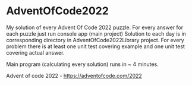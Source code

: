 # AdventOfCode2022
My solution of every Advent Of Code 2022 puzzle.
For every answer for each puzzle just run console app (main project)
Solution to each day is in corresponding directory in AdventOfCode2022Library project.
For every problem there is at least one unit test covering example and one unit test covering actual answer.
    
Main program (calculating every solution) runs in ~ 4 minutes.

Advent of code 2022 - https://adventofcode.com/2022
